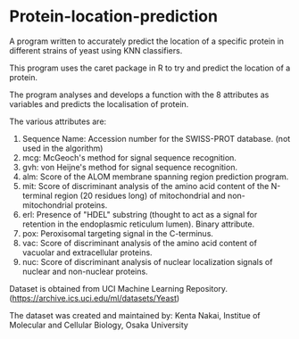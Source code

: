 # Protein-location-prediction
A program written to accurately predict the location of a specific protein in different strains of yeast using KNN classifiers.

This program uses the caret package in R to try and predict the location of a protein.

The program analyses and develops a function with the 8 attributes as variables and predicts the localisation of protein.

The various attributes are: 
1. Sequence Name: Accession number for the SWISS-PROT database. (not used in the algorithm)
2. mcg: McGeoch's method for signal sequence recognition. 
3. gvh: von Heijne's method for signal sequence recognition. 
4. alm: Score of the ALOM membrane spanning region prediction program. 
5. mit: Score of discriminant analysis of the amino acid content of the N-terminal region (20 residues long) of mitochondrial and non-mitochondrial proteins. 
6. erl: Presence of "HDEL" substring (thought to act as a signal for retention in the endoplasmic reticulum lumen). Binary attribute. 
7. pox: Peroxisomal targeting signal in the C-terminus. 
8. vac: Score of discriminant analysis of the amino acid content of vacuolar and extracellular proteins. 
9. nuc: Score of discriminant analysis of nuclear localization signals of nuclear and non-nuclear proteins.

Dataset is obtained from UCI Machine Learning Repository. (https://archive.ics.uci.edu/ml/datasets/Yeast) 

The dataset was created and maintained by: 
Kenta Nakai, 
Institue of Molecular and Cellular Biology,
Osaka University 
